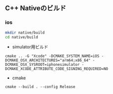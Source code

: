 ## C++ Nativeのビルド
### ios
``` bash
mkdir native/build 
cd native/build 
```
- simulator用ビルド

```
cmake .. -G "Xcode" -DCMAKE_SYSTEM_NAME=iOS -DCMAKE_OSX_ARCHITECTURES="arm64;x86_64" -DCMAKE_OSX_SYSROOT=iphonesimulator -DCMAKE_XCODE_ATTRIBUTE_CODE_SIGNING_REQUIRED=NO
```

- cmake
```
cmake --build . --config Release
```